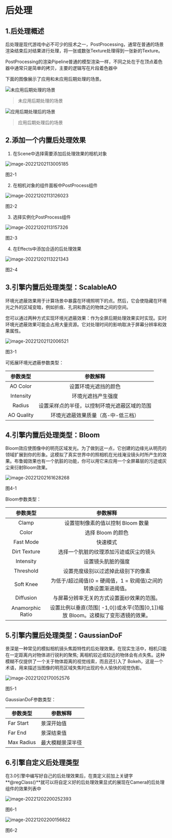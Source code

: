 # 后处理

## 1.后处理概述

后处理是现代游戏中必不可少的技术之一，PostProcessing，通常在普通的场景渲染结束后对结果进行处理，将一张或数张Texture处理得到一张新的Texture。

PostProcessing的渲染Pipeline普通的模型渲染一样，不同之处在于在顶点着色器中通常只是简单的拷贝，主要的逻辑写在片段着色器中

下面的图像展示了应用和未应用后期处理的场景。

 ![未应用后期处理的场景](img/PostProcessing-0.jpg)

> 未应用后期处理的场景



 ![应用后期处理后的场景](img/PostProcessing-1.jpg)

> 应用后期处理后的场景

## 2.添加一个内置后处理效果

1. 在Scene中选择需要添加后处理效果的相机对象

 ![image-20221202113005185](img/image-20221202113005185.png)

图2-1

2. 在相机对象的组件面板中PostProcess组件

 ![image-20221202113126023](img/image-20221202113126023.png)

图2-2

3. 选择实例化PostProcess组件

 ![image-20221202113157326](img/image-20221202113157326.png)

图2-3

4. 在Effects中添加合适的后处理效果

 ![image-20221202113221343](img/image-20221202113221343.png)

图2-4

## 3.引擎内置后处理类型：ScalableAO

环境光遮蔽效果用于计算场景中暴露在环境照明下的点。然后，它会使隐藏在环境光之外的区域变暗，例如折痕、孔洞和靠近的物体之间的空间。

您可以通过两种方式实现环境光遮蔽效果：作为全屏后期处理效果实时实现。实时环境光遮蔽效果可能会占用大量资源。它对处理时间的影响取决于屏幕分辨率和效果属性。

 ![image-20221202112006521](img/image-20221202112006521.png)

图3-1

可拓展环境光遮蔽参数类型：

|  参数类型  |                   参数解释                   |
| :--------: | :------------------------------------------: |
|  AO Color  |             设置环境光遮挡的颜色             |
| Intensity  |              环境光遮挡产生强度              |
|   Radius   | 设置采样点的半径，以控制环境光遮蔽区域的范围 |
| AO Quality |      环境光遮蔽效果质量（高-中-低三档）      |

## 4.引擎内置后处理类型：Bloom

Bloom效应使图像中的明亮区域发光。为了做到这一点，它创建的边缘光从明亮的领域扩展到你的形象。这模拟了真实世界中的照相机在光线淹没镜头时所产生的效果。布鲁姆效果也有一个肮脏的功能，你可以用它来应用一个全屏幕层的污迹或灰尘来衍射Bloom效果。

 ![image-20221202161628268](img/image-20221202161628268.png)

图4-1

Bloom参数类型：

|     参数类型     |                           参数解释                           |
| :--------------: | :----------------------------------------------------------: |
|      Clamp       |              设置钳制像素的值以控制 Bloom 数量               |
|      Color       |                      选择 Bloom 的颜色                       |
|    Fast Mode     |                           快速模式                           |
|   Dirt Texture   |            选择一个肮脏的纹理添加污迹或灰尘的镜头            |
|    Intensity     |                      设置镜头肮脏的强度                      |
|    Threshold     |              设置亮度级别以过滤掉此级别下的像素              |
|    Soft Knee     | 为低于/超过阈值(0 = 硬阈值，1 = 软阈值)之间的转换设置渐进阈值。 |
|    Diffusion     |          与屏幕分辨率无关的方式设置面纱效果的范围。          |
| Anamorphic Ratio | 设置比例以垂直(范围[ -1,0])或水平(范围[0,1])缩放 Bloom。这模拟了变形透镜的效果。 |

## 5.引擎内置后处理类型：GaussianDoF

景深是一种常见的模拟相机镜头焦距特性的后处理效果。在现实生活中，相机只能在一定距离内对物体进行锐利的聚焦; 离相机较近或较远的物体会有点失焦。这种模糊不仅提供了一个关于物体距离的视觉线索，而且还引入了 Bokeh，这是一个术语，用来描述当图像的明亮区域失焦时出现的令人愉快的视觉伪影。

 ![image-20221202170052576](img/image-20221202170052576.png)

图5-1

GaussianDoF参数类型：

| 参数类型   | 参数解释         |
| ---------- | ---------------- |
| Far Start  | 景深开始值       |
| Far End    | 景深结束值       |
| Max Radius | 最大模糊景深半径 |

## 6.引擎自定义后处理类型

在3.0引擎中编写好自己的后处理效果后，在类定义前加上关键字**@regClass()**就可以将自定义好的后处理效果显式的展现在Camera的后处理组件的效果列表中

![image-20221202200252393](img/image-20221202200252393.png) 

图6-1

 ![image-20221202200156822](img/image-20221202200156822.png)

图6-2

